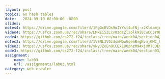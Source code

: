 ```yaml
---
layout: post
topics: Go hash tables
date:   2024-09-10 08:00:00 -0800
slides: 
notes4: https://drive.google.com/file/d/1FgGcBVOs9uIYYst4ufNj-x2Kldamjnqr/view?usp=sharing
video4: https://usfca.zoom.us/rec/share/LMkEi5ZLcvOzdcZl2olk9i8CwCC3r9LO6eYfNmDLOW02J76GfPHWMtdRpS9858td.xVIHqbGAi8nGfZop
code4: https://github.com/cs272-f24/inclass/tree/main/week04/section04/maps
notes3: https://drive.google.com/file/d/1VENL3VGzdsmMpwGqemBvgNvnjGMC_kW_/view?usp=drive_link
video3: https://usfca.zoom.us/rec/share/yNyJZoEnOCCEx1UOpnzM94xjUMTCOEy4D3lTYiQnEafhXulESg1K08iSFdqPTHcf.FqTl3TTBS1clkNRh
code3: https://github.com/cs272-f24/inclass/tree/main/week04/section03/maps
assignment:
    name: lab03
    url: /assignments/lab03.html
category: web-crawler
---
```

